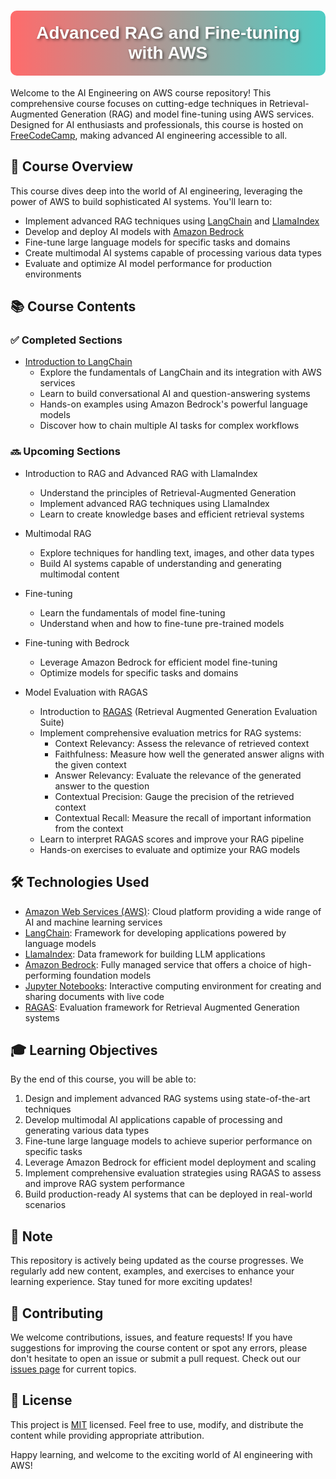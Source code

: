 <h1 style="background: linear-gradient(to right, #ff6b6b, #4ecdc4); 
           color: white; 
           padding: 20px; 
           border-radius: 10px; 
           text-align: center; 
           font-family: Arial, sans-serif; 
           text-shadow: 2px 2px 4px rgba(0,0,0,0.5);">
  Advanced RAG and Fine-tuning with AWS
</h1>

Welcome to the AI Engineering on AWS course repository! This comprehensive course focuses on cutting-edge techniques in Retrieval-Augmented Generation (RAG) and model fine-tuning using AWS services. Designed for AI enthusiasts and professionals, this course is hosted on [FreeCodeCamp](https://www.freecodecamp.org/), making advanced AI engineering accessible to all.

## 🎯 Course Overview

This course dives deep into the world of AI engineering, leveraging the power of AWS to build sophisticated AI systems. You'll learn to:

- Implement advanced RAG techniques using [LangChain](https://python.langchain.com/) and [LlamaIndex](https://www.llamaindex.ai/)
- Develop and deploy AI models with [Amazon Bedrock](https://aws.amazon.com/bedrock/)
- Fine-tune large language models for specific tasks and domains
- Create multimodal AI systems capable of processing various data types
- Evaluate and optimize AI model performance for production environments

## 📚 Course Contents

### ✅ Completed Sections

- [Introduction to LangChain](LangChain-Bedrock.ipynb)
  - Explore the fundamentals of LangChain and its integration with AWS services
  - Learn to build conversational AI and question-answering systems
  - Hands-on examples using Amazon Bedrock's powerful language models
  - Discover how to chain multiple AI tasks for complex workflows

### 🔜 Upcoming Sections

- Introduction to RAG and Advanced RAG with LlamaIndex
  - Understand the principles of Retrieval-Augmented Generation
  - Implement advanced RAG techniques using LlamaIndex
  - Learn to create knowledge bases and efficient retrieval systems

- Multimodal RAG
  - Explore techniques for handling text, images, and other data types
  - Build AI systems capable of understanding and generating multimodal content

- Fine-tuning
  - Learn the fundamentals of model fine-tuning
  - Understand when and how to fine-tune pre-trained models

- Fine-tuning with Bedrock
  - Leverage Amazon Bedrock for efficient model fine-tuning
  - Optimize models for specific tasks and domains

- Model Evaluation with RAGAS
  - Introduction to [RAGAS](https://github.com/explodinggradients/ragas) (Retrieval Augmented Generation Evaluation Suite)
  - Implement comprehensive evaluation metrics for RAG systems:
    - Context Relevancy: Assess the relevance of retrieved context
    - Faithfulness: Measure how well the generated answer aligns with the given context
    - Answer Relevancy: Evaluate the relevance of the generated answer to the question
    - Contextual Precision: Gauge the precision of the retrieved context
    - Contextual Recall: Measure the recall of important information from the context
  - Learn to interpret RAGAS scores and improve your RAG pipeline
  - Hands-on exercises to evaluate and optimize your RAG models

## 🛠 Technologies Used

- [Amazon Web Services (AWS)](https://aws.amazon.com/): Cloud platform providing a wide range of AI and machine learning services
- [LangChain](https://python.langchain.com/): Framework for developing applications powered by language models
- [LlamaIndex](https://www.llamaindex.ai/): Data framework for building LLM applications
- [Amazon Bedrock](https://aws.amazon.com/bedrock/): Fully managed service that offers a choice of high-performing foundation models
- [Jupyter Notebooks](https://jupyter.org/): Interactive computing environment for creating and sharing documents with live code
- [RAGAS](https://github.com/explodinggradients/ragas): Evaluation framework for Retrieval Augmented Generation systems



## 🎓 Learning Objectives

By the end of this course, you will be able to:

1. Design and implement advanced RAG systems using state-of-the-art techniques
2. Develop multimodal AI applications capable of processing and generating various data types
3. Fine-tune large language models to achieve superior performance on specific tasks
4. Leverage Amazon Bedrock for efficient model deployment and scaling
5. Implement comprehensive evaluation strategies using RAGAS to assess and improve RAG system performance
6. Build production-ready AI systems that can be deployed in real-world scenarios

## 📌 Note

This repository is actively being updated as the course progresses. We regularly add new content, examples, and exercises to enhance your learning experience. Stay tuned for more exciting updates!

## 🤝 Contributing

We welcome contributions, issues, and feature requests! If you have suggestions for improving the course content or spot any errors, please don't hesitate to open an issue or submit a pull request. Check out our [issues page](https://github.com/debnsuma/fcc-ai-engineering-aws/issues) for current topics.

## 📝 License

This project is [MIT](https://choosealicense.com/licenses/mit/) licensed. Feel free to use, modify, and distribute the content while providing appropriate attribution.

Happy learning, and welcome to the exciting world of AI engineering with AWS!
